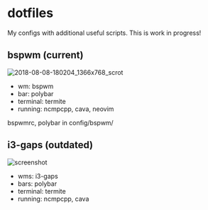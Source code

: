 # dotfiles

My configs with additional useful scripts. This is work in progress!

## bspwm (current)
![2018-08-08-180204_1366x768_scrot](https://user-images.githubusercontent.com/32803930/43865378-133151d2-9b80-11e8-9e0c-8c244c83733a.png)

- wm: bspwm
- bar: polybar  
- terminal: termite 
- running: ncmpcpp, cava, neovim

bspwmrc, polybar in config/bspwm/

## i3-gaps (outdated)
![screenshot](https://user-images.githubusercontent.com/32803930/43666517-d8d060e2-9791-11e8-9e5e-279d4f6e6944.png)

 - wms: i3-gaps
 - bars: polybar 
 - terminal: termite 
 - running: ncmpcpp, cava 
 


